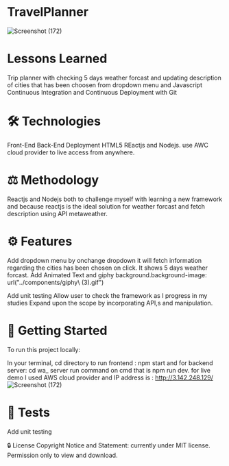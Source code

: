 # TravelPlanner

![Screenshot (172)](https://user-images.githubusercontent.com/76454035/121389116-50a7e080-c909-11eb-94fd-ef69c693f1f0.png)



# Lessons Learned

Trip planner with checking 5 days weather forcast and updating description of cities that has been choosen from dropdown menu and Javascript Continuous Integration and Continuous Deployment with Git

# 🛠 Technologies
Front-End Back-End Deployment HTML5 REactjs and Nodejs. use AWC cloud provider to live access from anywhere.

# ⚖️ Methodology
Reactjs and Nodejs both to challenge myself with learning a new framework and because reactjs is the ideal solution for weather forcast and fetch description using API metaweather.

# ⚙️ Features
Add dropdown menu by onchange dropdown it will fetch information regarding the cities has been chosen on click. It shows 5 days weather forcast. Add Animated Text and giphy background.background-image: url("../components/giphy\ \(3\).gif")


Add unit testing Allow user to check the framework as I progress in my studies Expand upon the scope by incorporating API,s and manipulation.

# 🚀 Getting Started
To run this project locally:

In your terminal, cd directory to run frontend : npm start
and for backend server: cd wa_ server run command on cmd that is npm run dev.
for live demo I used AWS cloud provider and IP address is : http://3.142.248.129/
![Screenshot (172)](https://user-images.githubusercontent.com/76454035/121389086-4a196900-c909-11eb-9e1c-70a067737a76.png)

# 📐 Tests
Add unit testing

🔒 License
Copyright Notice and Statement: currently under MIT license. Permission only to view and download.
